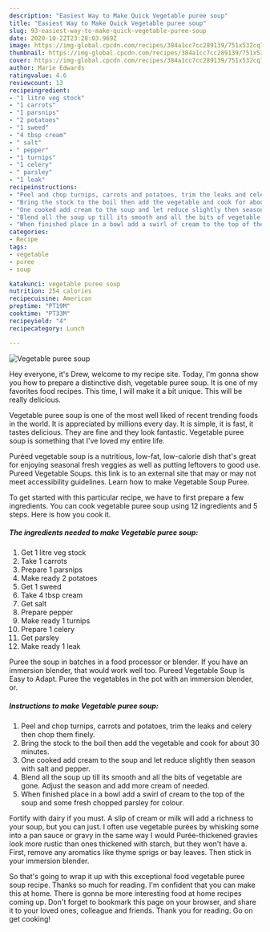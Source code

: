 ```yaml
---
description: "Easiest Way to Make Quick Vegetable puree soup"
title: "Easiest Way to Make Quick Vegetable puree soup"
slug: 93-easiest-way-to-make-quick-vegetable-puree-soup
date: 2020-10-22T23:28:03.969Z
image: https://img-global.cpcdn.com/recipes/384a1cc7cc289139/751x532cq70/vegetable-puree-soup-recipe-main-photo.jpg
thumbnail: https://img-global.cpcdn.com/recipes/384a1cc7cc289139/751x532cq70/vegetable-puree-soup-recipe-main-photo.jpg
cover: https://img-global.cpcdn.com/recipes/384a1cc7cc289139/751x532cq70/vegetable-puree-soup-recipe-main-photo.jpg
author: Marie Edwards
ratingvalue: 4.6
reviewcount: 13
recipeingredient:
- "1 litre veg stock"
- "1 carrots"
- "1 parsnips"
- "2 potatoes"
- "1 sweed"
- "4 tbsp cream"
- " salt"
- " pepper"
- "1 turnips"
- "1 celery"
- " parsley"
- "1 leak"
recipeinstructions:
- "Peel and chop turnips, carrots and potatoes, trim the leaks and celery then chop them finely."
- "Bring the stock to the boil then add the vegetable and cook for about 30 minutes."
- "One cooked add cream to the soup and let reduce slightly then season with salt and pepper."
- "Blend all the soup up till its smooth and all the bits of vegetable are gone. Adjust the season and add more cream of needed."
- "When finished place in a bowl add a swirl of cream to the top of the soup and some fresh chopped parsley for colour."
categories:
- Recipe
tags:
- vegetable
- puree
- soup

katakunci: vegetable puree soup 
nutrition: 254 calories
recipecuisine: American
preptime: "PT19M"
cooktime: "PT33M"
recipeyield: "4"
recipecategory: Lunch

---
```



![Vegetable puree soup](https://img-global.cpcdn.com/recipes/384a1cc7cc289139/751x532cq70/vegetable-puree-soup-recipe-main-photo.jpg)

Hey everyone, it's Drew, welcome to my recipe site. Today, I'm gonna show you how to prepare a distinctive dish, vegetable puree soup. It is one of my favorites food recipes. This time, I will make it a bit unique. This will be really delicious.

Vegetable puree soup is one of the most well liked of recent trending foods in the world. It is appreciated by millions every day. It is simple, it is fast, it tastes delicious. They are fine and they look fantastic. Vegetable puree soup is something that I've loved my entire life.

Puréed vegetable soup is a nutritious, low-fat, low-calorie dish that&#39;s great for enjoying seasonal fresh veggies as well as putting leftovers to good use. Pureed Vegetable Soups. this link is to an external site that may or may not meet accessibility guidelines. Learn how to make Vegetable Soup Puree.


To get started with this particular recipe, we have to first prepare a few ingredients. You can cook vegetable puree soup using 12 ingredients and 5 steps. Here is how you cook it.

<!--inarticleads1-->

##### The ingredients needed to make Vegetable puree soup:

1. Get 1 litre veg stock
1. Take 1 carrots
1. Prepare 1 parsnips
1. Make ready 2 potatoes
1. Get 1 sweed
1. Take 4 tbsp cream
1. Get  salt
1. Prepare  pepper
1. Make ready 1 turnips
1. Prepare 1 celery
1. Get  parsley
1. Make ready 1 leak


Puree the soup in batches in a food processor or blender. If you have an immersion blender, that would work well too. Pureed Vegetable Soup Is Easy to Adapt. Puree the vegetables in the pot with an immersion blender, or. 

<!--inarticleads2-->

##### Instructions to make Vegetable puree soup:

1. Peel and chop turnips, carrots and potatoes, trim the leaks and celery then chop them finely.
1. Bring the stock to the boil then add the vegetable and cook for about 30 minutes.
1. One cooked add cream to the soup and let reduce slightly then season with salt and pepper.
1. Blend all the soup up till its smooth and all the bits of vegetable are gone. Adjust the season and add more cream of needed.
1. When finished place in a bowl add a swirl of cream to the top of the soup and some fresh chopped parsley for colour.


Fortify with dairy if you must. A slip of cream or milk will add a richness to your soup, but you can just. I often use vegetable purées by whisking some into a pan sauce or gravy in the same way I would Purée-thickened gravies look more rustic than ones thickened with starch, but they won&#39;t have a. First, remove any aromatics like thyme sprigs or bay leaves. Then stick in your immersion blender. 

So that's going to wrap it up with this exceptional food vegetable puree soup recipe. Thanks so much for reading. I'm confident that you can make this at home. There is gonna be more interesting food at home recipes coming up. Don't forget to bookmark this page on your browser, and share it to your loved ones, colleague and friends. Thank you for reading. Go on get cooking!
